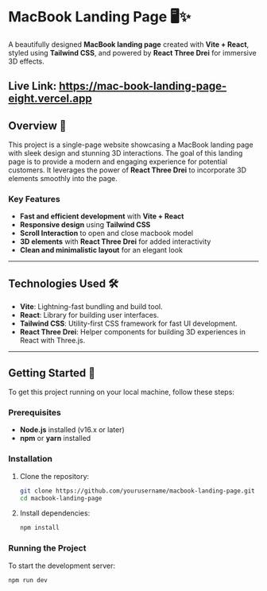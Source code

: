 # MacBook Landing Page 🖥️✨
A beautifully designed **MacBook landing page** created with **Vite + React**, styled using **Tailwind CSS**, and powered by **React Three Drei** for immersive 3D effects.

## Live Link: https://mac-book-landing-page-eight.vercel.app
## Overview 🌟

This project is a single-page website showcasing a MacBook landing page with sleek design and stunning 3D interactions. The goal of this landing page is to provide a modern and engaging experience for potential customers. It leverages the power of **React Three Drei** to incorporate 3D elements smoothly into the page.

### Key Features

- **Fast and efficient development** with **Vite + React**
- **Responsive design** using **Tailwind CSS**
- **Scroll Interaction**  to open and close macbook model
- **3D elements** with **React Three Drei** for added interactivity
- **Clean and minimalistic layout** for an elegant look

---

## Technologies Used 🛠️

- **Vite**: Lightning-fast bundling and build tool.
- **React**: Library for building user interfaces.
- **Tailwind CSS**: Utility-first CSS framework for fast UI development.
- **React Three Drei**: Helper components for building 3D experiences in React with Three.js.

---

## Getting Started 🚀

To get this project running on your local machine, follow these steps:

### Prerequisites

- **Node.js** installed (v16.x or later)
- **npm** or **yarn** installed

### Installation

1. Clone the repository:

    ```bash
    git clone https://github.com/yourusername/macbook-landing-page.git
    cd macbook-landing-page
    ```

2. Install dependencies:

    ```bash
    npm install
    ```

### Running the Project

To start the development server:

```bash
npm run dev